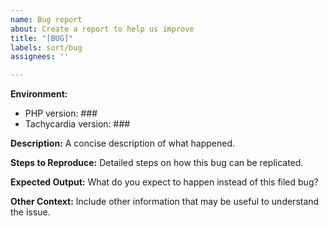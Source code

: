 ```yaml
---
name: Bug report
about: Create a report to help us improve
title: "[BUG]"
labels: sort/bug
assignees: ''

---
```


**Environment:**
* PHP version: ###
* Tachycardia version: ###

**Description:**
A concise description of what happened.

**Steps to Reproduce:**
Detailed steps on how this bug can be replicated.

**Expected Output:**
What do you expect to happen instead of this filed bug?

**Other Context:**
Include other information that may be useful to understand the issue.
